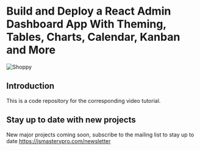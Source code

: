 # Build and Deploy a React Admin Dashboard App With Theming, Tables, Charts, Calendar, Kanban and More
![Shoppy]([https://i.ibb.co/W6g39w3/image.png])

## Introduction
This is a code repository for the corresponding video tutorial.

## Stay up to date with new projects
New major projects coming soon, subscribe to the mailing list to stay up to date https://jsmasterypro.com/newsletter
